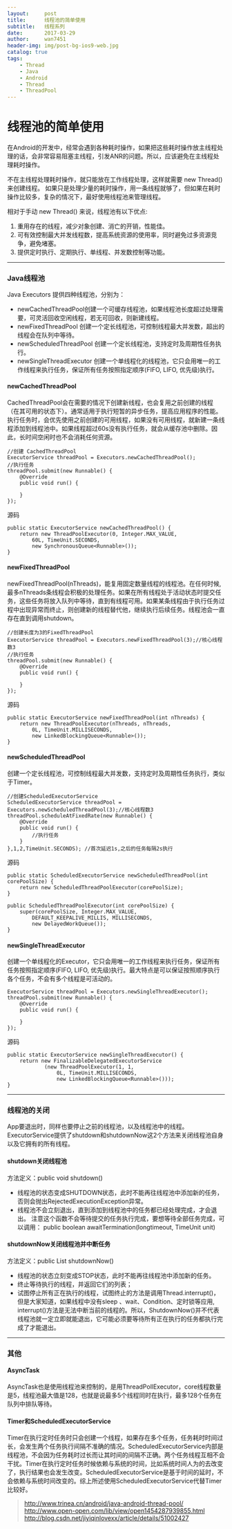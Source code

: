 ```yaml
---
layout:     post
title:      线程池的简单使用
subtitle:   线程系列
date:       2017-03-29
author:     wan7451
header-img: img/post-bg-ios9-web.jpg
catalog: true
tags:
    - Thread
    - Java
    - Android
    - Thread
    - ThreadPool
---
```

# 线程池的简单使用
在Android的开发中，经常会遇到各种耗时操作，如果把这些耗时操作放主线程处理的话，会非常容易阻塞主线程，引发ANR的问题。所以，应该避免在主线程处理耗时操作。

不在主线程处理耗时操作，就只能放在工作线程处理，这样就需要 new Thread() 来创建线程。 如果只是处理少量的耗时操作，用一条线程就够了，但如果在耗时操作比较多，复杂的情况下，最好使用线程池来管理线程。

相对于手动 new Thread() 来说，线程池有以下优点:

1. 重用存在的线程，减少对象创建、消亡的开销，性能佳。
2. 可有效控制最大并发线程数，提高系统资源的使用率，同时避免过多资源竞争，避免堵塞。
3. 提供定时执行、定期执行、单线程、并发数控制等功能。

---

### Java线程池

Java Executors 提供四种线程池，分别为：

* newCachedThreadPool创建一个可缓存线程池，如果线程池长度超过处理需要，可灵活回收空闲线程，若无可回收，则新建线程。
* newFixedThreadPool 创建一个定长线程池，可控制线程最大并发数，超出的线程会在队列中等待。
* newScheduledThreadPool 创建一个定长线程池，支持定时及周期性任务执行。
* newSingleThreadExecutor 创建一个单线程化的线程池，它只会用唯一的工作线程来执行任务，保证所有任务按照指定顺序(FIFO, LIFO, 优先级)执行。



#### newCachedThreadPool


CachedThreadPool会在需要的情况下创建新线程，也会复用之前创建的线程（在其可用的状态下）。通常适用于执行短暂的异步任务，提高应用程序的性能。执行任务时，会优先使用之前创建的可用线程，如果没有可用线程，就新建一条线程添加到线程池中。如果线程超过60s没有执行任务，就会从缓存池中删除。因此，长时间空闲时也不会消耗任何资源。

```
//创建 CachedThreadPool
ExecutorService threadPool = Executors.newCachedThreadPool();
//执行任务
threadPool.submit(new Runnable() {
    @Override
    public void run() {

    }
});
```
源码

```
public static ExecutorService newCachedThreadPool() {
    return new ThreadPoolExecutor(0, Integer.MAX_VALUE,
        60L, TimeUnit.SECONDS,
        new SynchronousQueue<Runnable>());
}
```

#### newFixedThreadPool

newFixedThreadPool(nThreads)，能复用固定数量线程的线程池。在任何时候,最多nThreads条线程会积极的处理任务。如果在所有线程处于活动状态时提交任务，这些任务将放入队列中等待，直到有线程可用。如果某条线程由于执行任务过程中出现异常而终止，则创建新的线程替代他，继续执行后续任务。线程池会一直存在直到调用shutdown。

```
//创建长度为3的FixedThreadPool
ExecutorService threadPool = Executors.newFixedThreadPool(3);//核心线程数3
//执行任务
threadPool.submit(new Runnable() {
    @Override
    public void run() {

    }
});
```

源码

```
public static ExecutorService newFixedThreadPool(int nThreads) {
    return new ThreadPoolExecutor(nThreads, nThreads,
        0L, TimeUnit.MILLISECONDS,
        new LinkedBlockingQueue<Runnable>());
}
```


#### newScheduledThreadPool

创建一个定长线程池，可控制线程最大并发数，支持定时及周期性任务执行，类似于Timer。

```
//创建ScheduledExecutorService
ScheduledExecutorService threadPool = Executors.newScheduledThreadPool(3);//核心线程数3
threadPool.scheduleAtFixedRate(new Runnable() {
    @Override
    public void run() {
        //执行任务
    }    
},1,2,TimeUnit.SECONDS); //首次延迟1s,之后的任务每隔2s执行

```

源码

```
public static ScheduledExecutorService newScheduledThreadPool(int corePoolSize) {
    return new ScheduledThreadPoolExecutor(corePoolSize);
}

public ScheduledThreadPoolExecutor(int corePoolSize) {
    super(corePoolSize, Integer.MAX_VALUE,
        DEFAULT_KEEPALIVE_MILLIS, MILLISECONDS,
        new DelayedWorkQueue());
}
```


#### newSingleThreadExecutor

创建一个单线程化的Executor，它只会用唯一的工作线程来执行任务，保证所有任务按照指定顺序(FIFO, LIFO, 优先级)执行。最大特点是可以保证按照顺序执行各个任务，不会有多个线程是可活动的。

```
ExecutorService threadPool = Executors.newSingleThreadExecutor();
threadPool.submit(new Runnable() {
    @Override
    public void run() {

    }
});

```

源码

```
public static ExecutorService newSingleThreadExecutor() {
    return new FinalizableDelegatedExecutorService
            (new ThreadPoolExecutor(1, 1,
                0L, TimeUnit.MILLISECONDS,
                new LinkedBlockingQueue<Runnable>()));
}
```

---

### 线程池的关闭

App要退出时，同样也要停止之前的线程池，以及线程池中的线程。ExecutorService提供了shutdown和shutdownNow这2个方法来关闭线程池自身以及它拥有的所有线程。
#### shutdown关闭线程池
方法定义：public void shutdown()

* 线程池的状态变成SHUTDOWN状态，此时不能再往线程池中添加新的任务，否则会抛出RejectedExecutionException异常。
* 线程池不会立刻退出，直到添加到线程池中的任务都已经处理完成，才会退出。
注意这个函数不会等待提交的任务执行完成，要想等待全部任务完成，可以调用：
public boolean awaitTermination(longtimeout, TimeUnit unit)

#### shutdownNow关闭线程池并中断任务
方法定义：public List<Runnable> shutdownNow()

* 线程池的状态立刻变成STOP状态，此时不能再往线程池中添加新的任务。
* 终止等待执行的线程，并返回它们的列表；
* 试图停止所有正在执行的线程，试图终止的方法是调用Thread.interrupt()，但是大家知道，如果线程中没有sleep 、wait、Condition、定时锁等应用, interrupt()方法是无法中断当前的线程的。所以，ShutdownNow()并不代表线程池就一定立即就能退出，它可能必须要等待所有正在执行的任务都执行完成了才能退出。

---

### 其他

#### AsyncTask
AsyncTask也是使用线程池来控制的，是用ThreadPollExecutor，core线程数量是5，线程池最大值是128，也就是说最多5个线程同时在执行，最多128个任务在队列中排队等待。

#### Timer和ScheduledExecutorService
Timer在执行定时任务时只会创建一个线程，如果存在多个任务，任务耗时时间过长，会发生两个任务执行间隔不准确的情况。ScheduledExecutorService内部是线程池，不会因为任务耗时过长而让其时间的间隔不正确。两个任务线程互相不会干扰。Timer在执行定时任务时候依赖与系统的时间，比如系统时间人为的去改变了，执行结果也会发生改变。ScheduledExecutorService是基于时间的延时，不会依赖与系统时间改变的。综上所述使用ScheduledExecutorService代替Timer比较好。



> http://www.trinea.cn/android/java-android-thread-pool/
> http://www.open-open.com/lib/view/open1454287939855.html
> http://blog.csdn.net/jiyiqinlovexx/article/details/51002427


